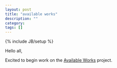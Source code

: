 ```yaml
---
layout: post
title: "available works"
description: ""
category: 
tags: []
---
```

{% include JB/setup %}

Hello all,

Excited to begin work on the <a href="http://availableworks.net">Available Works</a> project.
